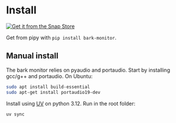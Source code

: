 # Install

[![Get it from the Snap Store](https://snapcraft.io/static/images/badges/en/snap-store-black.svg)](https://snapcraft.io/bark-monitor)

Get from pipy with `pip install bark-monitor`.

## Manual install

The bark monitor relies on pyaudio and portaudio.
Start by installing gcc/g++ and portaudio.
On Ubuntu:

```bash
sudo apt install build-essential
sudo apt-get install portaudio19-dev
```

Install using [UV](https://docs.astral.sh/uv/) on python 3.12.
Run in the root folder:

```bash
uv sync
```
